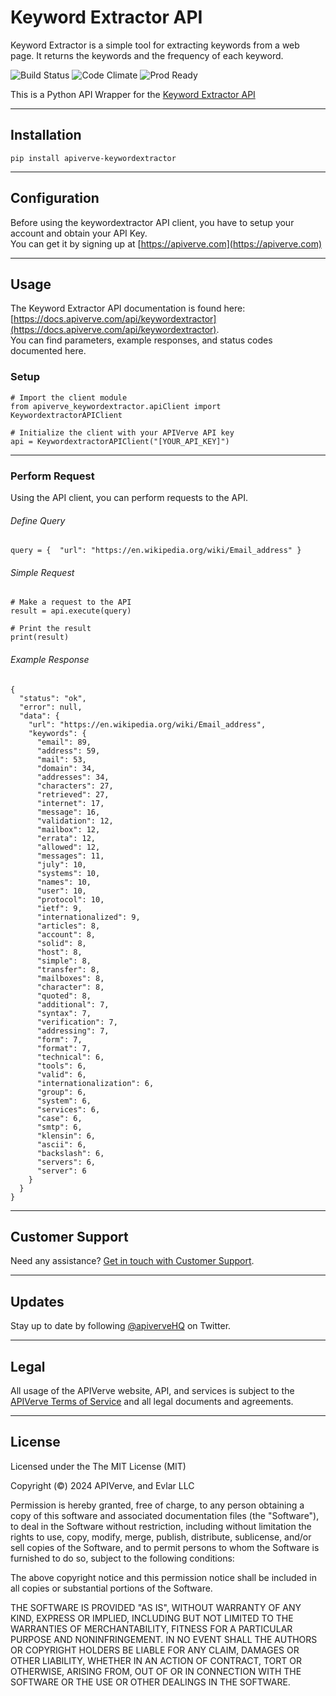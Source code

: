 Keyword Extractor API
============

Keyword Extractor is a simple tool for extracting keywords from a web page. It returns the keywords and the frequency of each keyword.

![Build Status](https://img.shields.io/badge/build-passing-green)
![Code Climate](https://img.shields.io/badge/maintainability-B-purple)
![Prod Ready](https://img.shields.io/badge/production-ready-blue)

This is a Python API Wrapper for the [Keyword Extractor API](https://apiverve.com/marketplace/api/keywordextractor)

---

## Installation
	pip install apiverve-keywordextractor

---

## Configuration

Before using the keywordextractor API client, you have to setup your account and obtain your API Key.  
You can get it by signing up at [https://apiverve.com](https://apiverve.com)

---

## Usage

The Keyword Extractor API documentation is found here: [https://docs.apiverve.com/api/keywordextractor](https://docs.apiverve.com/api/keywordextractor).  
You can find parameters, example responses, and status codes documented here.

### Setup

```
# Import the client module
from apiverve_keywordextractor.apiClient import KeywordextractorAPIClient

# Initialize the client with your APIVerve API key
api = KeywordextractorAPIClient("[YOUR_API_KEY]")
```

---


### Perform Request
Using the API client, you can perform requests to the API.

###### Define Query

```
query = {  "url": "https://en.wikipedia.org/wiki/Email_address" }
```

###### Simple Request

```
# Make a request to the API
result = api.execute(query)

# Print the result
print(result)
```

###### Example Response

```
{
  "status": "ok",
  "error": null,
  "data": {
    "url": "https://en.wikipedia.org/wiki/Email_address",
    "keywords": {
      "email": 89,
      "address": 59,
      "mail": 53,
      "domain": 34,
      "addresses": 34,
      "characters": 27,
      "retrieved": 27,
      "internet": 17,
      "message": 16,
      "validation": 12,
      "mailbox": 12,
      "errata": 12,
      "allowed": 12,
      "messages": 11,
      "july": 10,
      "systems": 10,
      "names": 10,
      "user": 10,
      "protocol": 10,
      "ietf": 9,
      "internationalized": 9,
      "articles": 8,
      "account": 8,
      "solid": 8,
      "host": 8,
      "simple": 8,
      "transfer": 8,
      "mailboxes": 8,
      "character": 8,
      "quoted": 8,
      "additional": 7,
      "syntax": 7,
      "verification": 7,
      "addressing": 7,
      "form": 7,
      "format": 7,
      "technical": 6,
      "tools": 6,
      "valid": 6,
      "internationalization": 6,
      "group": 6,
      "system": 6,
      "services": 6,
      "case": 6,
      "smtp": 6,
      "klensin": 6,
      "ascii": 6,
      "backslash": 6,
      "servers": 6,
      "server": 6
    }
  }
}
```

---

## Customer Support

Need any assistance? [Get in touch with Customer Support](https://apiverve.com/contact).

---

## Updates
Stay up to date by following [@apiverveHQ](https://twitter.com/apiverveHQ) on Twitter.

---

## Legal

All usage of the APIVerve website, API, and services is subject to the [APIVerve Terms of Service](https://apiverve.com/terms) and all legal documents and agreements.

---

## License
Licensed under the The MIT License (MIT)

Copyright (&copy;) 2024 APIVerve, and Evlar LLC

Permission is hereby granted, free of charge, to any person obtaining a copy of this software and associated documentation files (the "Software"), to deal in the Software without restriction, including without limitation the rights to use, copy, modify, merge, publish, distribute, sublicense, and/or sell copies of the Software, and to permit persons to whom the Software is furnished to do so, subject to the following conditions:

The above copyright notice and this permission notice shall be included in all copies or substantial portions of the Software.

THE SOFTWARE IS PROVIDED "AS IS", WITHOUT WARRANTY OF ANY KIND, EXPRESS OR IMPLIED, INCLUDING BUT NOT LIMITED TO THE WARRANTIES OF MERCHANTABILITY, FITNESS FOR A PARTICULAR PURPOSE AND NONINFRINGEMENT. IN NO EVENT SHALL THE AUTHORS OR COPYRIGHT HOLDERS BE LIABLE FOR ANY CLAIM, DAMAGES OR OTHER LIABILITY, WHETHER IN AN ACTION OF CONTRACT, TORT OR OTHERWISE, ARISING FROM, OUT OF OR IN CONNECTION WITH THE SOFTWARE OR THE USE OR OTHER DEALINGS IN THE SOFTWARE.